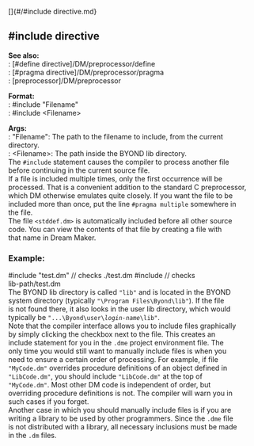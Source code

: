 []{#/#include directive.md}    
## #include directive    
**See also:**    
:   [#define directive]/DM/preprocessor/define    
:   [#pragma directive]/DM/preprocessor/pragma    
:   [preprocessor]/DM/preprocessor    
<!-- -->    
**Format:**    
:   #include \"Filename\"    
:   #include \<Filename\>    
<!-- -->    
**Args:**    
:   \"Filename\": The path to the filename to include, from the current    
    directory.    
:   \<Filename\>: The path inside the BYOND lib directory.    
The `#include` statement causes the compiler to process another file    
before continuing in the current source file.    
If a file is included multiple times, only the first occurrence will be    
processed. That is a convenient addition to the standard C preprocessor,    
which DM otherwise emulates quite closely. If you want the file to be    
included more than once, put the line `#pragma multiple` somewhere in    
the file.    
The file `<stddef.dm>` is automatically included before all other source    
code. You can view the contents of that file by creating a file with    
that name in Dream Maker.    
### Example:    
#include \"test.dm\" // checks ./test.dm #include // checks    
lib-path/test.dm    
The BYOND lib directory is called `"lib"` and is located in the BYOND    
system directory (typically `"\Program Files\Byond\lib"`). If the file    
is not found there, it also looks in the user lib directory, which would    
typically be `"...\Byond\user\`*`login-name`*`\lib"`.    
Note that the compiler interface allows you to include files graphically    
by simply clicking the checkbox next to the file. This creates an    
include statement for you in the `.dme` project environment file. The    
only time you would still want to manually include files is when you    
need to ensure a certain order of processing. For example, if file    
`"MyCode.dm"` overrides procedure definitions of an object defined in    
`"LibCode.dm"`, you should include `"LibCode.dm"` at the top of    
`"MyCode.dm"`. Most other DM code is independent of order, but    
overriding procedure definitions is not. The compiler will warn you in    
such cases if you forget.    
Another case in which you should manually include files is if you are    
writing a library to be used by other programmers. Since the `.dme` file    
is not distributed with a library, all necessary inclusions must be made    
in the `.dm` files.  